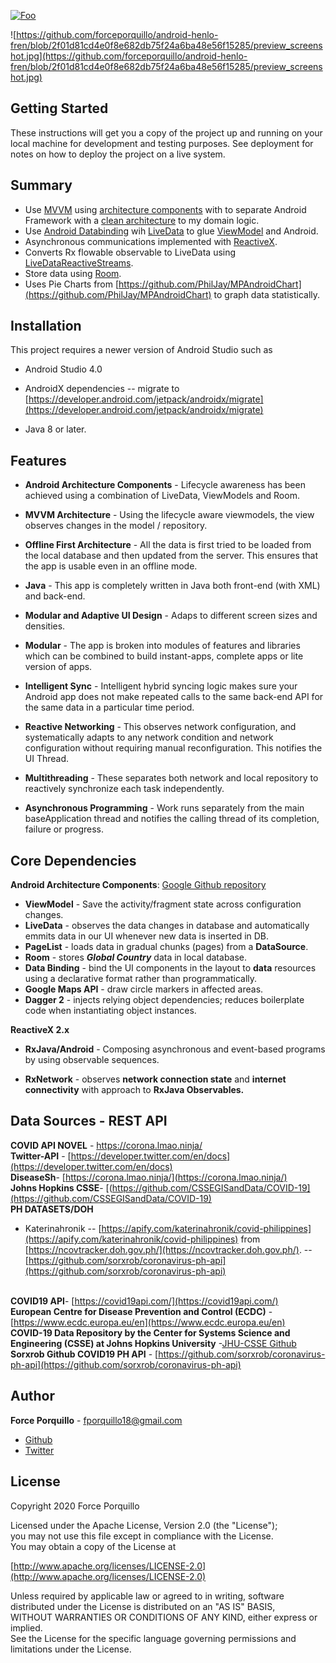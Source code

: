 

[![Foo](https://camo.githubusercontent.com/4ba50f927b0ea667976efa9f43ae166caa2c4cf7/68747470733a2f2f63646e2e6275796d6561636f666665652e636f6d2f627574746f6e732f6c61746f2d6f72616e67652e706e67)](https://www.buymeacoffee.com/forcecodes)

![https://github.com/forceporquillo/android-henlo-fren/blob/2f01d81cd4e0f8e682db75f24a6ba48e56f15285/preview_screenshot.jpg](https://github.com/forceporquillo/android-henlo-fren/blob/2f01d81cd4e0f8e682db75f24a6ba48e56f15285/preview_screenshot.jpg)

## Getting Started
These instructions will get you a copy of the project up and running on your local machine for development and testing purposes. See deployment for notes on how to deploy the project on a live system.

## Summary
-   Use  [MVVM](https://en.wikipedia.org/wiki/Model_View_ViewModel)  using  [architecture components](https://developer.android.com/topic/libraries/architecture/index.html)  with to separate Android Framework with a  [clean architecture](http://blog.8thlight.com/uncle-bob/2012/08/13/the-clean-architecture.html)  to my domain logic.
-   Use  [Android Databinding](https://developer.android.com/topic/libraries/data-binding/index.html)  wih  [LiveData](https://developer.android.com/topic/libraries/architecture/livedata.html)  to glue  [ViewModel](https://developer.android.com/topic/libraries/architecture/viewmodel.html)  and Android.
-   Asynchronous communications implemented with  [ReactiveX](http://reactivex.io/).
- Converts Rx flowable observable to LiveData using  [LiveDataReactiveStreams](https://developer.android.com/reference/android/arch/lifecycle/LiveDataReactiveStreams).
-   Store data using  [Room](https://developer.android.com/topic/libraries/architecture/room.html).
-  Uses Pie Charts from [https://github.com/PhilJay/MPAndroidChart](https://github.com/PhilJay/MPAndroidChart) to graph data statistically.
## Installation
This project requires a newer version of Android Studio such as 
- Android Studio 4.0
- AndroidX dependencies 
-- migrate to  [https://developer.android.com/jetpack/androidx/migrate](https://developer.android.com/jetpack/androidx/migrate)

- Java 8 or later.

## Features
- **Android Architecture Components** - Lifecycle awareness has been achieved using a combination of LiveData, ViewModels and Room.

- **MVVM Architecture** - Using the lifecycle aware viewmodels, the view observes changes in the model / repository.

- **Offline First Architecture** - All the data is first tried to be loaded from the local database and then updated from the server. This ensures that the app is usable even in an offline mode.

- **Java**  - This app is completely written in Java both front-end (with XML) and back-end.

- **Modular and Adaptive UI Design** -  Adaps to different screen sizes and densities.

- **Modular** - The app is broken into modules of features and libraries which can be combined to build instant-apps, complete apps or lite version of apps.

-   **Intelligent Sync**  - Intelligent hybrid syncing logic makes sure your Android app does not make repeated calls to the same back-end API for the same data in a particular time period.

- **Reactive Networking** - This observes network configuration, and systematically adapts to any network condition and network configuration without requiring manual reconfiguration. This notifies the UI Thread.

- **Multithreading** - These separates both network and local repository to reactively synchronize each task independently.

- **Asynchronous Programming** - Work runs separately from the main baseApplication thread and notifies the calling thread of its completion, failure or progress.

## Core Dependencies
**Android Architecture Components**:  [Google Github repository](https://github.com/android/architecture-components-samples)
- **ViewModel** - Save the activity/fragment state across configuration changes.  
- **LiveData** - observes the data changes in database and automatically emmits data in our UI whenever new data is inserted in DB.
 - **PageList** -  loads data in gradual chunks (pages) from a **DataSource**.
- **Room** - stores ***Global Country*** data in local database.
- **Data Binding** - bind the UI components in the layout to **data** resources using a declarative format rather than programmatically.
- **Google Maps API** - draw circle markers in affected areas.
- **Dagger 2** - injects relying object dependencies; reduces boilerplate code when instantiating object instances.

**ReactiveX 2.x**
- **RxJava/Android** - Composing asynchronous and event-based programs by using observable sequences.

- **RxNetwork** - observes **network connection state** and **internet connectivity** with approach to **RxJava Observables.**


## Data Sources - REST API
**COVID API NOVEL** - [https://corona.lmao.ninja/ ](https://corona.lmao.ninja/)
<br />**Twitter-API** - [https://developer.twitter.com/en/docs](https://developer.twitter.com/en/docs) 
<br />**DiseaseSh**- [https://corona.lmao.ninja/](https://corona.lmao.ninja/)
<br />**Johns Hopkins CSSE**-  [(https://github.com/CSSEGISandData/COVID-19](https://github.com/CSSEGISandData/COVID-19)
<br />**PH DATASETS/DOH** 
- Katerinahronik
-- [https://apify.com/katerinahronik/covid-philippines](https://apify.com/katerinahronik/covid-philippines) from [https://ncovtracker.doh.gov.ph/](https://ncovtracker.doh.gov.ph/).
--[https://github.com/sorxrob/coronavirus-ph-api](https://github.com/sorxrob/coronavirus-ph-api)

<br />**COVID19 API**-  [https://covid19api.com/](https://covid19api.com/)
<br />**European Centre for Disease Prevention and Control (ECDC)** - [https://www.ecdc.europa.eu/en](https://www.ecdc.europa.eu/en)
<br />**COVID-19 Data Repository by the Center for Systems Science and Engineering (CSSE) at Johns Hopkins University** -[JHU-CSSE Github](https://github.com/CSSEGISandData/COVID-19)
<br /> **Sorxrob Github COVID19 PH API** - [https://github.com/sorxrob/coronavirus-ph-api](https://github.com/sorxrob/coronavirus-ph-api)
## Author

**Force Porquillo** - fporquillo18@gmail.com
* [Github](https://github.com/forceporquillo)
* [Twitter](https://twitter.com/tito_4s)

## License


Copyright 2020 Force Porquillo

Licensed under the Apache License, Version 2.0 (the "License");  
you may not use this file except in compliance with the License.  
You may obtain a copy of the License at  

 [http://www.apache.org/licenses/LICENSE-2.0](http://www.apache.org/licenses/LICENSE-2.0)
   
Unless required by applicable law or agreed to in writing, software  
distributed under the License is distributed on an "AS IS" BASIS,  
WITHOUT WARRANTIES OR CONDITIONS OF ANY KIND, either express or implied.  
See the License for the specific language governing permissions and  
limitations under the License.
